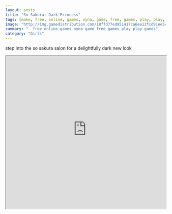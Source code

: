 ```yaml
---
layout: posts
title: "So Sakura: Dark Princess"
tags: [make, free, online, games, oyna, game, free, games, play, play, games]
image: "http://img.gamedistribution.com/18ffd77ed951417ca6ee12fcd91ee54a.jpg"
summary: "  free online games oyna game free games play play games"
category: "Girls"
---
```


step into the so sakura salon for a delightfully dark new look

<iframe width="100%" height="480px;" src="http://flash.gamedistribution.com?game=18ffd77ed951417ca6ee12fcd91ee54a"></iframe>